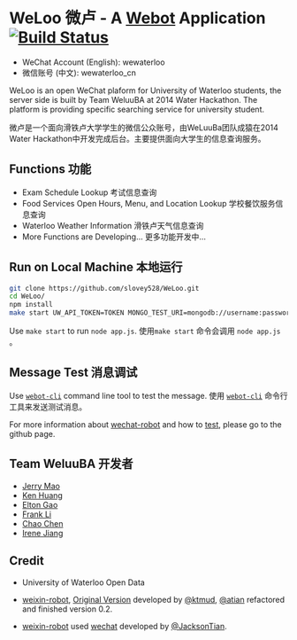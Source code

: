 # WeLoo 微卢 - A [Webot](https://github.com/node-webot/weixin-robot) Application [![Build Status](https://api.travis-ci.org/node-webot/webot-example.png?branch=master)](https://travis-ci.org/node-webot/webot-example)

- WeChat Account (English): wewaterloo
- 微信账号 (中文): wewaterloo_cn

WeLoo is an open WeChat plaform for University of Waterloo students, the server side is built by Team WeluuBA at 2014 Water Hackathon. The platform is providing specific searching service for university student.

微卢是一个面向滑铁卢大学学生的微信公众账号，由WeLuuBa团队成猿在2014 Water Hackathon中开发完成后台。主要提供面向大学生的信息查询服务。

## Functions 功能
- Exam Schedule Lookup 考试信息查询
- Food Services Open Hours, Menu, and Location Lookup 学校餐饮服务信息查询
- Waterloo Weather Information 滑铁卢天气信息查询
- More Functions are Developing... 更多功能开发中...

## Run on Local Machine 本地运行

```bash
git clone https://github.com/slovey528/WeLoo.git
cd WeLoo/
npm install
make start UW_API_TOKEN=TOKEN MONGO_TEST_URI=mongodb://username:password@oceanic.mongohq.com:10087/app_sample
```
Use `make start` to run `node app.js`. 使用`make start` 命令会调用 `node app.js` 。

## Message Test 消息调试

Use [`webot-cli`](https://github.com/node-webot/webot-cli) command line tool to test the message.
使用 [`webot-cli`](https://github.com/node-webot/webot-cli) 命令行工具来发送测试消息。

For more information about [wechat-robot](https://github.com/node-webot/weixin-robot) and how to [test](https://github.com/node-webot/webot-cli), please go to the github page.

## Team WeluuBA 开发者
- [Jerry Mao](http://slovey528.github.io)
- [Ken Huang](https://github.com/y88huang)
- [Elton Gao](http://gyfelton.github.io)
- [Frank Li](http://xuefei-frank.com)
- [Chao Chen](https://github.com/mellwa)
- [Irene Jiang](https://github.com/iJuliet)

## Credit
- University of Waterloo Open Data

- [weixin-robot](https://github.com/node-webot/weixin-robot), 
[Original Version](https://github.com/node-webot/weixin-robot/tree/0.0.x) developed by [@ktmud](https://github.com/ktmud), 
[@atian](https://github.com/atian25) refactored and finished version 0.2.

- [weixin-robot](https://github.com/node-webot/weixin-robot) used [wechat](https://github.com/node-webot/wechat) developed by [@JacksonTian](https://github.com/JacksonTian).
